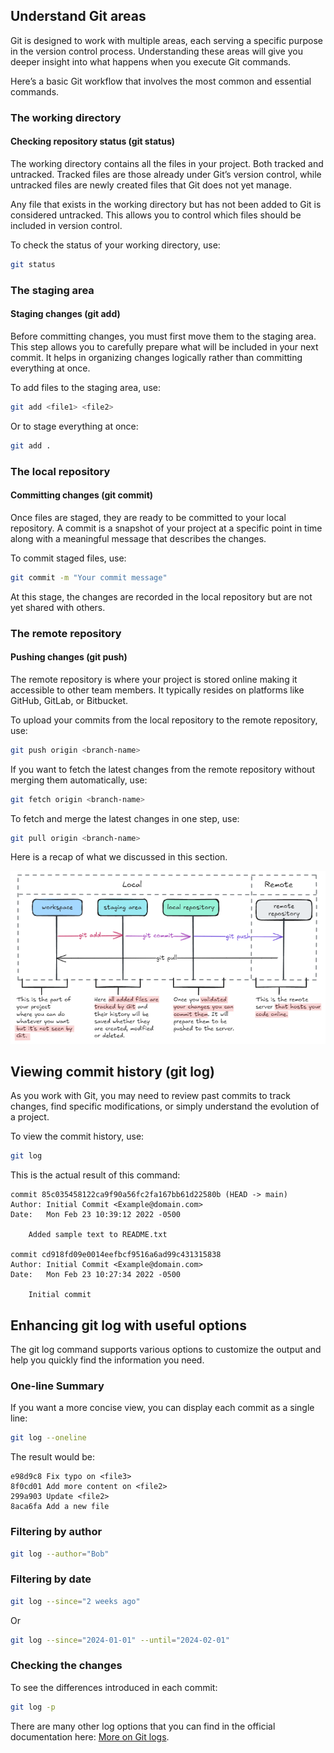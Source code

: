 ## Understand Git areas

Git is designed to work with multiple areas, each serving a specific purpose in the version control process. Understanding these areas will give you deeper insight into what happens when you execute Git commands.

Here’s a basic Git workflow that involves the most common and essential commands.

### The working directory

#### Checking repository status (git status)

The working directory contains all the files in your project. Both tracked and untracked. Tracked files are those already under Git’s version control, while untracked files are newly created files that Git does not yet manage.

Any file that exists in the working directory but has not been added to Git is considered untracked. This allows you to control which files should be included in version control.

To check the status of your working directory, use:

```sh
git status
```

### The staging area

#### Staging changes (git add)

Before committing changes, you must first move them to the staging area. This step allows you to carefully prepare what will be included in your next commit. It helps in organizing changes logically rather than committing everything at once.

To add files to the staging area, use:

```sh
git add <file1> <file2>
```

Or to stage everything at once:

```sh
git add .
```

### The local repository

#### Committing changes (git commit)

Once files are staged, they are ready to be committed to your local repository. A commit is a snapshot of your project at a specific point in time along with a meaningful message that describes the changes.

To commit staged files, use:

```sh
git commit -m "Your commit message"
```

At this stage, the changes are recorded in the local repository but are not yet shared with others.

### The remote repository

#### Pushing changes (git push)

The remote repository is where your project is stored online making it accessible to other team members. It typically resides on platforms like GitHub, GitLab, or Bitbucket.

To upload your commits from the local repository to the remote repository, use:

```sh
git push origin <branch-name>
```

If you want to fetch the latest changes from the remote repository without merging them automatically, use:

```sh
git fetch origin <branch-name>
```

To fetch and merge the latest changes in one step, use:

```sh
git pull origin <branch-name>
```

Here is a recap of what we discussed in this section.

![git areas|634](./resources/git_areas.png)

## Viewing commit history (git log)

As you work with Git, you may need to review past commits to track changes, find specific modifications, or simply understand the evolution of a project.

To view the commit history, use:

```sh
git log
```

This is the actual result of this command:

```
commit 85c035458122ca9f90a56fc2fa167bb61d22580b (HEAD -> main)
Author: Initial Commit <Example@domain.com>
Date:   Mon Feb 23 10:39:12 2022 -0500

    Added sample text to README.txt

commit cd918fd09e0014eefbcf9516a6ad99c431315838
Author: Initial Commit <Example@domain.com>
Date:   Mon Feb 23 10:27:34 2022 -0500

    Initial commit
```

## Enhancing git log with useful options

The git log command supports various options to customize the output and help you quickly find the information you need.

### One-line Summary

If you want a more concise view, you can display each commit as a single line:

```sh
git log --oneline
```

The result would be:

```
e98d9c8 Fix typo on <file3>
8f0cd01 Add more content on <file2>
299a903 Update <file2>
8aca6fa Add a new file
```

### Filtering by author

```sh
git log --author="Bob"
```

### Filtering by date

```sh
git log --since="2 weeks ago"
```

Or

```sh
git log --since="2024-01-01" --until="2024-02-01"
```

### Checking the changes

To see the differences introduced in each commit:

```sh
git log -p
```

There are many other log options that you can find in the official documentation here: [More on Git logs](https://git-scm.com/docs/git-log).

